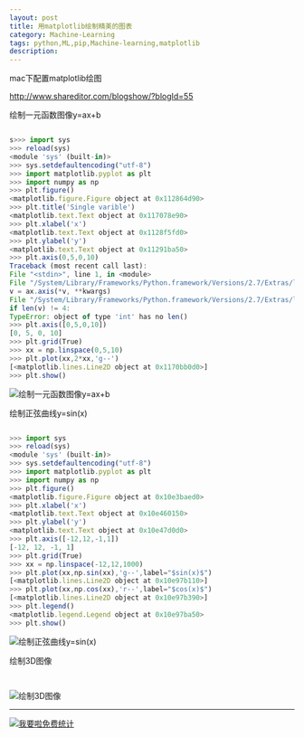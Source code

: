 ```yaml
---
layout: post
title: 用matplotlib绘制精美的图表
category: Machine-Learning
tags: python,ML,pip,Machine-learning,matplotlib
description: 
---
```


mac下配置matplotlib绘图

http://www.shareditor.com/blogshow/?blogId=55

绘制一元函数图像y=ax+b

```javascript

s>>> import sys
>>> reload(sys)
<module 'sys' (built-in)>
>>> sys.setdefaultencoding("utf-8")
>>> import matplotlib.pyplot as plt
>>> import numpy as np
>>> plt.figure()
<matplotlib.figure.Figure object at 0x112864d90>
>>> plt.title('Single varible')
<matplotlib.text.Text object at 0x117078e90>
>>> plt.xlabel('x')
<matplotlib.text.Text object at 0x1128f5fd0>
>>> plt.ylabel('y')
<matplotlib.text.Text object at 0x11291ba50>
>>> plt.axis(0,5,0,10)
Traceback (most recent call last):
File "<stdin>", line 1, in <module>
File "/System/Library/Frameworks/Python.framework/Versions/2.7/Extras/lib/python/matplotlib/pyplot.py", line 1379, in axis
v = ax.axis(*v, **kwargs)
File "/System/Library/Frameworks/Python.framework/Versions/2.7/Extras/lib/python/matplotlib/axes.py", line 1360, in axis
if len(v) != 4:
TypeError: object of type 'int' has no len()
>>> plt.axis([0,5,0,10])
[0, 5, 0, 10]
>>> plt.grid(True)
>>> xx = np.linspace(0,5,10)
>>> plt.plot(xx,2*xx,'g--')
[<matplotlib.lines.Line2D object at 0x1170bb0d0>]
>>> plt.show()


```

![绘制一元函数图像y=ax+b](http://www.shareditor.com/uploads/media/my-context/0001/01/d1604157156a42e12a1285f071295f6aed1fd18b.png)


绘制正弦曲线y=sin(x)

```javascript

>>> import sys 
>>> reload(sys)
<module 'sys' (built-in)>
>>> sys.setdefaultencoding("utf-8")
>>> import matplotlib.pyplot as plt
>>> import numpy as np
>>> plt.figure()
<matplotlib.figure.Figure object at 0x10e3baed0>
>>> plt.xlabel('x')
<matplotlib.text.Text object at 0x10e460150>
>>> plt.ylabel('y')
<matplotlib.text.Text object at 0x10e47d0d0>
>>> plt.axis([-12,12,-1,1])
[-12, 12, -1, 1]
>>> plt.grid(True)
>>> xx = np.linspace(-12,12,1000)
>>> plt.plot(xx,np.sin(xx),'g--',label="$sin(x)$")
[<matplotlib.lines.Line2D object at 0x10e97b110>]
>>> plt.plot(xx,np.cos(xx),'r--',label="$cos(x)$")
[<matplotlib.lines.Line2D object at 0x10e97b390>]
>>> plt.legend()
<matplotlib.legend.Legend object at 0x10e97ba50>
>>> plt.show()

```

![绘制正弦曲线y=sin(x)](http://www.shareditor.com/uploads/media/my-context/0001/01/21eaa5294afd5e281cbadfda0800273cbcb07e43.png)


绘制3D图像

```javascript



```

![绘制3D图像](http://www.shareditor.com/uploads/media/my-context/0001/01/21eaa5294afd5e281cbadfda0800273cbcb07e43.png)




---



<script language="javascript" type="text/javascript" src="//js.users.51.la/19176892.js"></script>
<noscript><a href="//www.51.la/?19176892" target="_blank"><img alt="&#x6211;&#x8981;&#x5566;&#x514D;&#x8D39;&#x7EDF;&#x8BA1;" src="//img.users.51.la/19176892.asp" style="border:none" /></a></noscript>

